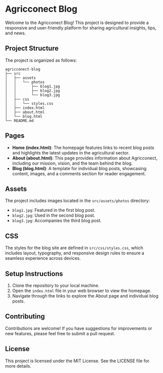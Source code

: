 # Agricconect Blog

Welcome to the Agricconect Blog! This project is designed to provide a responsive and user-friendly platform for sharing agricultural insights, tips, and news.

## Project Structure

The project is organized as follows:

```
agricconect-blog
├── src
│   ├── assets
│   │   └── photos
│   │       ├── blog1.jpg
│   │       ├── blog2.jpg
│   │       └── blog3.jpg
│   ├── css
│   │   └── styles.css
│   ├── index.html
│   ├── about.html
│   └── blog.html
└── README.md
```

## Pages

- **Home (index.html)**: The homepage features links to recent blog posts and highlights the latest updates in the agricultural sector.
- **About (about.html)**: This page provides information about Agricconect, including our mission, vision, and the team behind the blog.
- **Blog (blog.html)**: A template for individual blog posts, showcasing content, images, and a comments section for reader engagement.

## Assets

The project includes images located in the `src/assets/photos` directory:

- `blog1.jpg`: Featured in the first blog post.
- `blog2.jpg`: Used in the second blog post.
- `blog3.jpg`: Accompanies the third blog post.

## CSS

The styles for the blog site are defined in `src/css/styles.css`, which includes layout, typography, and responsive design rules to ensure a seamless experience across devices.

## Setup Instructions

1. Clone the repository to your local machine.
2. Open the `index.html` file in your web browser to view the homepage.
3. Navigate through the links to explore the About page and individual blog posts.

## Contributing

Contributions are welcome! If you have suggestions for improvements or new features, please feel free to submit a pull request.

## License

This project is licensed under the MIT License. See the LICENSE file for more details.
